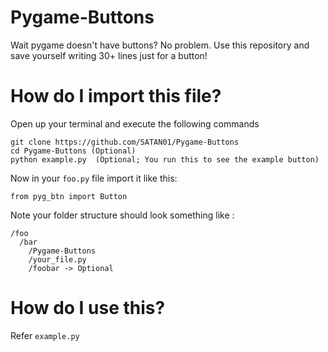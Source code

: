 # Pygame-Buttons

Wait pygame doesn't have buttons? No problem.
Use this repository and save yourself writing 30+ lines just for a button!

# How do I import this file?
Open up your terminal and execute the following commands
```
git clone https://github.com/SATAN01/Pygame-Buttons
cd Pygame-Buttons (Optional)
python example.py  (Optional; You run this to see the example button) 
```
Now in your `foo.py` file import it like this:

```
from pyg_btn import Button
```

Note your folder structure should look something like :
```
/foo
  /bar
    /Pygame-Buttons
    /your_file.py
    /foobar -> Optional
```

# How do I use this?

Refer `example.py`
